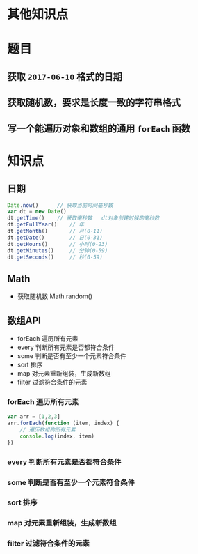 # 其他知识点

# 题目
## 获取 `2017-06-10` 格式的日期


## 获取随机数，要求是长度一致的字符串格式

## 写一个能遍历对象和数组的通用 `forEach` 函数


# 知识点
## 日期
```js
Date.now()      // 获取当前时间毫秒数
var dt = new Date()
dt.getTime()    // 获取毫秒数   dt对象创建时候的毫秒数
dt.getFullYear()    // 年
dt.getMonth()       // 月(0-11)
dt.getDate()        // 日(0-31)
dt.getHours()       // 小时(0-23)
dt.getMinutes()     // 分钟(0-59)
dt.getSeconds()     // 秒(0-59)
```

## Math
- 获取随机数 Math.random()

## 数组API
- forEach 遍历所有元素
- every 判断所有元素是否都符合条件
- some 判断是否有至少一个元素符合条件
- sort 排序
- map 对元素重新组装，生成新数组
- filter 过滤符合条件的元素


### forEach 遍历所有元素
```js
var arr = [1,2,3]
arr.forEach(function (item, index) {
    // 遍历数组的所有元素
    console.log(index, item)
})
```
### every 判断所有元素是否都符合条件
### some 判断是否有至少一个元素符合条件
### sort 排序
### map 对元素重新组装，生成新数组
### filter 过滤符合条件的元素